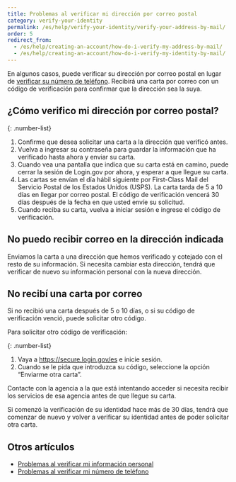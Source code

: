 ```yaml
---
title: Problemas al verificar mi dirección por correo postal
category: verify-your-identity
permalink: /es/help/verify-your-identity/verify-your-address-by-mail/
order: 5
redirect_from:
  - /es/help/creating-an-account/how-do-i-verify-my-address-by-mail/
  - /es/help/creating-an-account/how-do-i-verify-my-identity-by-mail/
---
```


En algunos casos, puede verificar su dirección por correo postal en lugar de [verificar su número de teléfono](/es/help/verify-your-identity/phone-number/). Recibirá una carta por correo con un código de verificación para confirmar que la dirección sea la suya.

## ¿Cómo verifico mi dirección por correo postal?

{: .number-list}

1. Confirme que desea solicitar una carta a la dirección que verificó antes.
1. Vuelva a ingresar su contraseña para guardar la información que ha verificado hasta ahora y enviar su carta.
1. Cuando vea una pantalla que indica que su carta está en camino, puede cerrar la sesión de Login.gov por ahora, y esperar a que llegue su carta.
1. Las cartas se envían el día hábil siguiente por First-Class Mail del Servicio Postal de los Estados Unidos (USPS). La carta tarda de 5 a 10 días en llegar por correo postal. El código de verificación vencerá 30 días después de la fecha en que usted envíe su solicitud.
1. Cuando reciba su carta, vuelva a iniciar sesión e ingrese el código de verificación.

## No puedo recibir correo en la dirección indicada

Enviamos la carta a una dirección que hemos verificado y cotejado con el resto de su información. Si necesita cambiar esta dirección, tendrá que verificar de nuevo su información personal con la nueva dirección.

## No recibí una carta por correo

Si no recibió una carta después de 5 o 10 días, o si su código de verificación venció, puede solicitar otro código.

Para solicitar otro código de verificación:

{: .number-list}
1. Vaya a <https://secure.login.gov/es> e inicie sesión.
1. Cuando se le pida que introduzca su código, seleccione la opción “Enviarme otra carta”.

Contacte con la agencia a la que está intentando acceder si necesita recibir los servicios de esa agencia antes de que llegue su carta.

Si comenzó la verificación de su identidad hace más de 30 días, tendrá que comenzar de nuevo y volver a verificar su identidad antes de poder solicitar otra carta.

## Otros artículos

* [Problemas al verificar mi información personal](/es/help/verify-your-identity/issues-verifying-my-personal-information/)
* [Problemas al verificar mi número de teléfono](/es/help/verify-your-identity/phone-number/)
